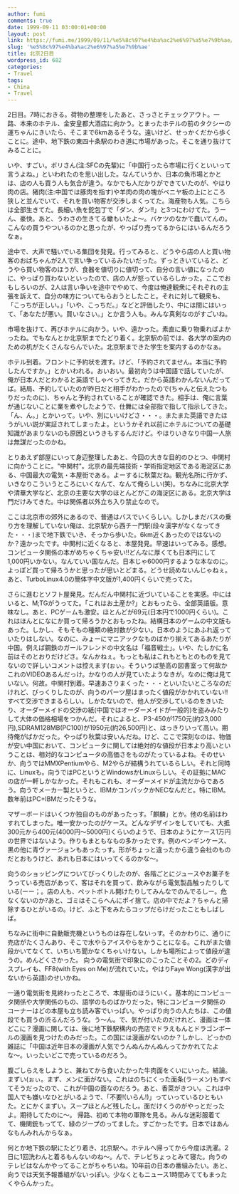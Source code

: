 ```yaml
---
author: fumi
comments: true
date: 1999-09-11 03:00:01+00:00
layout: post
link: https://fumi.me/1999/09/11/%e5%8c%97%e4%ba%ac2%e6%97%a5%e7%9b%ae/
slug: '%e5%8c%97%e4%ba%ac2%e6%97%a5%e7%9b%ae'
title: 北京2日目
wordpress_id: 682
categories:
- Travel
tags:
- China
- Travel
---
```


2日目。7時におきる。荷物の整理をしたあと、さっさとチェックアウト。一路、本来のホテル、金安皇都大酒店に向かう。とまったホテルの前のタクシーの運ちゃんにきいたら、そこまで6kmあるそうな。遠いけど、せっかくだから歩くことに。途中、地下鉄の東四十条駅のわき道に市場があった。そこを通り抜けてみることに。




いや、すごい。ボリさん(注:SFCの先輩)に「中国行ったら市場に行くといいって言うよね。」といわれたのを思い出した。なんていうか、日本の魚市場とかとは、店の人も買う人も気合が違う。なかでも人だかりができていたのが、やはり肉の店。猪肉(注:中国では豚肉を指す)や羊肉の肉の塊がベニヤ板の上にところ狭しと並んでいて、それを買い物客が交渉しまくってた。海産物も人気。こちらは全部生きてた。長細い魚を鉈包丁で「ダン、ダン!!」と3つにわけてた。うーん、豪快。あと、うわさの生きてる蠍もいたよ〜。バケツのなかで蠢いてんの。こんなの買うやついるのかと思ったが、やっぱり売ってるからにはいるんだろうなぁ。




途中で、大声で騒いでいる集団を発見。行ってみると、どうやら店の人と買い物客のおばちゃんが2人で言い争っているみたいだった。ずっときいていると、どうやら買い物客のほうが、食器を値切りに値切って、自分の言い値になったのに、やっぱり買わないといったので、店の人が怒っているらしかった。ここでおもしろいのが、2人は言い争いを途中でやめて、今度は俺達観衆にそれぞれの主張を訴えて、自分の味方についてもらおうとしたこと。それに対して観衆も、「こっちが正しい。」「いや、こっちだ。」などと評価したり、中には間にはいって、「あなたが悪い。買いなさい。」とか言う人も。みんな真剣なのがすごいね。




市場を抜けて、再びホテルに向かう。いや、遠かった。素直に乗り物乗ればよかったね。でもなんとか北京駅までたどり着く。北京駅の前では、各大学の案内のための机がたくさんならんでいた。北京駅まできた学生を案内するのかなぁ。




ホテル到着。フロントに予約状を渡す。けど、「予約されてません。本当に予約したんですか。」とかいわれる。おいおい。最初向うは中国語で話していたが、俺が日本人だとわかると英語でしゃべってきた。だから英語わかんないんだってば。結局、予約していたのが昨日だと相手がわかったので(ちゃんと伝えたつもりだったのに)、ちゃんと予約されていることが確認できた。相手は、俺に言葉が通じないことに業を煮やしたようで、仕舞には全部指で指して指示してきた。「ん、ん。」とかいって。いや、別にいいけどさ・・・。またまた英語できたほうがいい説が実証されてしまったよ。というかそれ以前にホテルについての基礎知識があまりないのも原因というきもするんだけど。やはりいきなり中国一人旅は無謀だったのかね。




とりあえず部屋にいって身辺整理したあと、今回の大きな目的のひとつ、中関村に向かうことに。"中関村"。北京の最先端技術・学術指定地区である海淀区にある、中国最大の電気・本屋街である。よーするに秋葉だね。観光名所に行かず、いきなりこういうところにいくなんて、なんて俺らしい(笑)。ちなみに北京大学や清華大学など、北京の主要な大学のほとんどがこの海淀区にある。北京大学は門だけみてきた。中は関係者以外立ち入り禁止なので。




ここは北京市の郊外にあるので、普通はバスでいくらしい。しかしまだバスの乗り方を理解していない俺は、北京駅から西チー門駅(段々漢字がなくなってきた・・・)まで地下鉄でいき、そっから歩いた。6km近くあったのではないのか？遠かったです。中関村に近くなると、本屋発見。早速はいってみる。感想。コンピュータ関係の本がめちゃくちゃ安い!!どんなに厚くても日本円にして1,000円いかない。なんていい国なんだ。日本じゃ6000円するような本なのに。よっぽど買って帰ろうかと思ったが思いとどまる。どうせ読めないんじゃねぇ。あと、TurboLinux4.0の簡体字中文版が1,400円くらいで売ってた。




さらに進むとソフト屋発見。だんだん中関村に近づいていることを実感。中にはいると、M;TGがうってた。「これはお土産か?」とおもったら、全部英語版。意味なし。あと、PCゲームも激安。ほとんどが69元(日本円で1000円くらい)。これはほんとになにか買って帰ろうかとおもったね。結構日本のゲームの中文版もあった。しかし、そもそもの種類の絶対数が少ない。日本のようにあふれ返っていたりはしない。なのに、みょーにマニアックなものばかり揃えてあるあたりが中国。例えば鋼鉄のガールフレンドの中文名は「福音戦士」。いや、たしかに名前はそのとおりだけどさ。なんかねぇ。もっとも私はこれもともとのものを見てないので詳しいコメントは控えます(ぉぃ。そういうば塾高の図書室って何故かこれのVIDEOあるんだっけ。かなりの人が見ていたようなきが。なのに俺は見ていない。何故。中関村到着。早速あさりまくった・・・といいたいところなのだけれど、びっくりしたのが、向うのパーツ屋はまったく値段がかかれていない!!すべて交渉できまるらしい。しかたないので、他人が交渉しているのをきいたり、オーダーメイドの交渉の紙(中国ではオーダーメイドが一般的)を盗みみたりして大体の価格相場をつかんだ。それによると、P3-450が1750元(約23,000円),SDRAM128MB(PC100)が1950元(約26,500円)と、はっきりいって高い。期待俺がばかだった。やっぱり秋葉は安いんだね。けど、ここで深刻なのは、物価が安い中国において、コンピュータに関しては絶対的な値段が日本より高いということは、相対的なコンピュータの高価さをものがたっているよね。そのせいか、向うではMMXPentiumやら、M2やらが結構うれているらしい。それと同時に、Linuxも。向うではPCというとWindowsかLinuxらしい。その証拠にMACの店が一軒しかなかった。それもこれも、オーダーメイドが主流だからであろう。向うでメーカー製というと、IBMかコンパックかNECなんだと。特にIBM。数年前はPC=IBMだったそうな。




マザーボードはいくつか独自のものがあったっす。「麒麟」とか。他の名前はわすれてしまった。唯一安かったのがケース。どんなデザインをしていても、大抵300元から400元(4000円〜5000円)くらいのようで、日本のようにケース1万円の世界ではないよう。作りもまともなもの多かったです。例のペンギンケース、黒の他に青ヴァージョンもあったっす。形がちょっと違ったから違う会社のものだとおもうけど、あれも日本にはいってくるのかな〜。




向うのショッピングについてびっくりしたのが、各階ごとにジュースやお菓子をうっている売店があって、客はそれを買って、飲みながら電気製品触ったりしている(ーー；。店の人も、ペットボトル開けたりしてみんなでのんでるしー。危なくないのか?あと、ゴミはそこらへんにポイ捨て。店の中でだよ？ちゃんと掃除するひとがいるの。けど、ふと下をみたらコップだらけだったこともしばしば。




ちなみに街中に自動販売機というものは存在しないっす。そのかわりに、通りに売店がたくさんあり、そこで水やらアイスやらをかうことになる。これがまた値段かいてなくて、いちいち聞かなくちゃいけない。しかも場所によって値段が違うの。めんどくさかった。
向うの電気街で印象にのこったことその2。どのディスプレイも、FF8(with Eyes on Me)が流れていた。やはりFaye Wong(漢字が出ないから英語)のせいかね。




一通り電気街を見終わったところで、本屋街のほうにいく。基本的にコンピュータ関係や大学関係のもの、語学のものばかりだった。特にコンピュータ関係のコーナーはどの本屋も立ち読み客でいっぱい。やっぱり向うの人たちは、この値段でも買うの渋るんだろうな。う〜ん。で、気が付いたのだけれど、漫画は一体どこに？漫画に関しては、後に地下鉄駅構内の売店でドラえもんとドラゴンボールの漫画を見つけたのみだった。この国には漫画がないのか？しかし、どっかの雑誌に「中国は近年日本の漫画が人気でうんぬんかんぬんってかかれてたよな〜。いったいどこで売っているのだろう。




腹ごしらえをしようと、兼ねてから食いたかった牛肉面をくいにいった。結論。まずい(ぉぃ。まず、メンに面がない。これはのちにくった面条(ラーメン)もすべてそうだったので、これが中国の面なのだろう。あと、香菜がきつい。これは中国人でも嫌いなひとがいるようで、「不要!(いらん!)」っていっているひともいた。とにかくまずい。スープほとんど残したし。面だけくうのがやっとだったよ。期待してたのに〜。
帰路、初めて本物の軍隊を見る。みんな迷彩服着てて、機関銃もってて、緑のジープのってました。すごかったです。日本ではあんなもんみれんからなぁ。




何とか地下鉄の駅にたどり着き、北京駅へ。ホテルへ帰ってから今度は洗濯。2日に1回洗わんと着るもんないのね〜。んで、テレビちょっとみて寝た。向うのテレビはなんかやってることがちゃちいね。10年前の日本の番組みたい。あと、向うでは天気予報番組がないっぽい。少なくともニュース1時間みててもまったくやらんかった。
